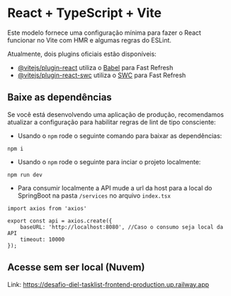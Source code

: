 # React + TypeScript + Vite

Este modelo fornece uma configuração mínima para fazer o React funcionar no Vite com HMR e algumas regras do ESLint.

Atualmente, dois plugins oficiais estão disponíveis:

- [@vitejs/plugin-react](https://github.com/vitejs/vite-plugin-react/blob/main/packages/plugin-react/README.md) utiliza o [Babel](https://babeljs.io/) para Fast Refresh
- [@vitejs/plugin-react-swc](https://github.com/vitejs/vite-plugin-react-swc) utiliza o [SWC](https://swc.rs/)  para Fast Refresh

## Baixe as dependências 

Se você está desenvolvendo uma aplicação de produção, recomendamos atualizar a configuração para habilitar regras de lint de tipo consciente:

- Usando o `npm` rode o seguinte comando para baixar as dependências:

```terminal
npm i
```
- Usando o `npm` rode o seguinte para inciar o projeto localmente:

```terminal
npm run dev
```
- Para consumir localmente a API mude a url da host para a local do SpringBoot na pasta `/services` no arquivo `index.tsx`

```index.tsx
import axios from 'axios'

export const api = axios.create({
    baseURL: 'http://localhost:8080', //Caso o consumo seja local da API
    timeout: 10000
});
```

## Acesse sem ser local (Nuvem)

Link: https://desafio-diel-tasklist-frontend-production.up.railway.app
